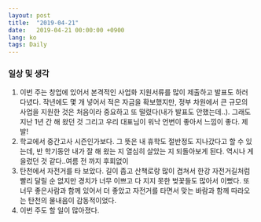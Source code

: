 ```yaml
---
layout: post
title:  "2019-04-21"
date:   2019-04-21 00:00:00 +0900
lang: ko
tags: Daily
---
```


### 일상 및 생각 ###
1. 이번 주는 창업에 있어서 본격적인 사업화 지원서류를 많이 제출하고 발표도 하러 다녔다. 작년에도 몇 개 넣어서 적은 자금을 확보했지만, 정부 차원에서 큰 규모의 사업을 지원한 것은 처음이라 중요하고 또 떨렸다(내가 발표도 안했는데..). 그래도 지난 1년 간 해 왔던 것 그리고 우리 대표님이 워낙 언변이 좋아서 느낌이 좋다. 제발!
2. 학교에서 중간고사 시즌인가보다. 그 뜻은 내 휴학도 절반정도 지나갔다고 할 수 있는데, 반 학기동안 내가 잘 해 왔는 지 열심히 살았는 지 되돌아보게 된다. 역시나 게을렀던 것 같다..여름 전 까지 후회없이
3. 탄천에서 자전거를 타 보았다. 길이 좁고 산책로랑 많이 겹쳐서 한강 자전거길처럼 빨리 달릴 순 없지만 경치가 너무 이쁘고 다 지지 못한 벚꽃들도 많아서 이뻤다. 또 너무 좋은사람과 함께 있어서 더 좋았고 자전거를 타면서 맞는 바람과 함께 따라오는 탄천의 물내음이 감동적이었다.
4. 이번 주도 할 일이 많아졌다.